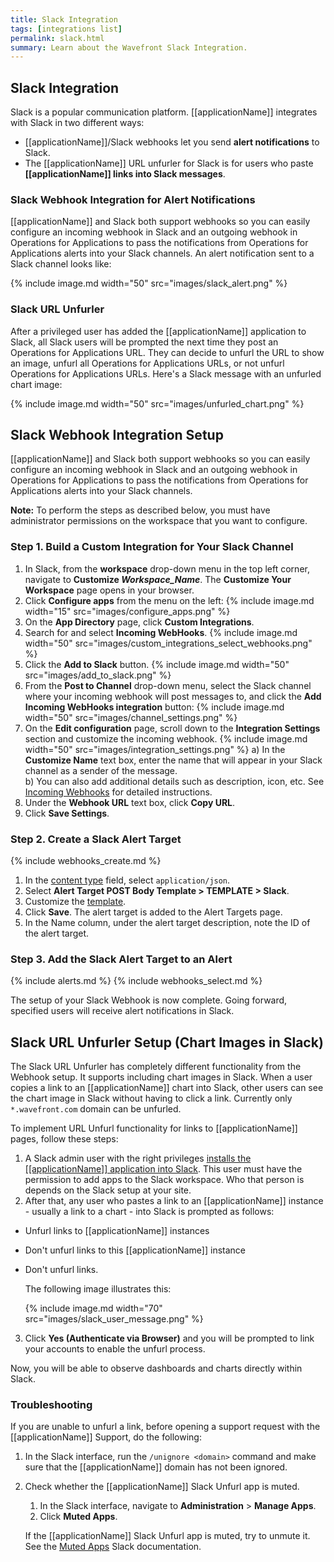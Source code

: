 ```yaml
---
title: Slack Integration
tags: [integrations list]
permalink: slack.html
summary: Learn about the Wavefront Slack Integration.
---
```

## Slack Integration

Slack is a popular communication platform. [[applicationName]] integrates with Slack in two different ways: 
* [[applicationName]]/Slack webhooks let you send **alert notifications** to Slack. 
* The [[applicationName]] URL unfurler for Slack is for users who paste **[[applicationName]] links into Slack messages**.

### Slack Webhook Integration for Alert Notifications

[[applicationName]] and Slack both support webhooks so you can easily configure an incoming webhook in Slack and an outgoing webhook in Operations for Applications to pass the notifications from Operations for Applications alerts into your Slack channels. An alert notification sent to a Slack channel looks like:

{% include image.md width="50" src="images/slack_alert.png" %}

### Slack URL Unfurler

After a privileged user has added the [[applicationName]] application to Slack, all Slack users will be prompted the next time they post an Operations for Applications URL. They can decide to unfurl the URL to show an image, unfurl all Operations for Applications URLs, or not unfurl Operations for Applications URLs. Here's a Slack message with an unfurled chart image:

{% include image.md width="50" src="images/unfurled_chart.png" %}

## Slack Webhook Integration Setup

[[applicationName]] and Slack both support webhooks so you can easily configure an incoming webhook in Slack and an outgoing webhook in Operations for Applications to pass the notifications from Operations for Applications alerts into your Slack channels.

**Note:** To perform the steps as described below, you must have administrator permissions on the workspace that you want to configure.



### Step 1. Build a Custom Integration for Your Slack Channel
1. In Slack, from the **workspace** drop-down menu in the top left corner, navigate to **Customize _Workspace_Name_**. The **Customize Your Workspace** page opens in your browser.
2. Click **Configure apps** from the menu on the left:
   {% include image.md width="15" src="images/configure_apps.png" %}
3. On the **App Directory** page, click **Custom Integrations**.
4. Search for and select **Incoming WebHooks**.
   {% include image.md width="50" src="images/custom_integrations_select_webhooks.png" %}
5. Click the **Add to Slack** button.
   {% include image.md width="50" src="images/add_to_slack.png" %}
6. From the **Post to Channel** drop-down menu, select the Slack channel where your incoming webhook will post messages to, and click the **Add Incoming WebHooks integration** button:
   {% include image.md width="50" src="images/channel_settings.png" %}
7. On the **Edit configuration** page, scroll down to the **Integration Settings** section and customize the incoming webhook.
      {% include image.md width="50" src="images/integration_settings.png" %} 
     a) In the **Customize Name** text box, enter the name that will appear in your Slack channel as a sender of the message.  
     b) You can also add additional details such as description, icon, etc. See [Incoming Webhooks](https://api.slack.com/incoming-webhooks) for detailed instructions.
8. Under the **Webhook URL** text box, click **Copy URL**.
9. Click **Save Settings**.

### Step 2. Create a Slack Alert Target

{% include webhooks_create.md %}
1. In the [content type](https://docs.wavefront.com/webhooks_alert_notification.html#creating-a-webhook) field, select `application/json`.
2. Select **Alert Target POST Body Template > TEMPLATE > Slack**.
3. Customize the [template](https://docs.wavefront.com/alert_target_customizing.html).
4. Click **Save**. The alert target is added to the Alert Targets page.
5. In the Name column, under the alert target description, note the ID of the alert target.

### Step 3. Add the Slack Alert Target to an Alert

{% include alerts.md %}
{% include webhooks_select.md %}

The setup of your Slack Webhook is now complete. Going forward, specified users will receive alert notifications in Slack.

## Slack URL Unfurler Setup (Chart Images in Slack)

The Slack URL Unfurler has completely different functionality from the Webhook setup. It supports including chart images in Slack. When a user copies a link to an [[applicationName]] chart into Slack, other users can see the chart image in Slack without having to click a link. Currently only `*.wavefront.com` domain can be unfurled.  

To implement URL Unfurl functionality for links to [[applicationName]] pages, follow these steps:

1. A Slack admin user with the right privileges <a href="https://slack.com/oauth/v2/authorize?client_id=2279130001.809926228192&scope=commands,links:write,users:read&user_scope=links:read"> installs the [[applicationName]] application into Slack</a>. This user must have the permission to add apps to the Slack workspace. Who that person is depends on the Slack setup at your site. 
2. After that, any user who pastes a link to an [[applicationName]] instance - usually a link to a chart - into Slack is prompted as follows:
  * Unfurl links to [[applicationName]] instances
  * Don't unfurl links to this [[applicationName]] instance
  * Don't unfurl links.

    The following image illustrates this:

    {% include image.md width="70" src="images/slack_user_message.png" %}

3. Click **Yes (Authenticate via Browser)** and you will be prompted to link your accounts to enable the unfurl process.

Now, you will be able to observe dashboards and charts directly within Slack.

### Troubleshooting

If you are unable to unfurl a link, before opening a support request with the [[applicationName]] Support, do the following:

1. In the Slack interface, run the `/unignore <domain>` command and make sure that the [[applicationName]] domain has not been ignored.
2. Check whether the [[applicationName]] Slack Unfurl app is muted.

   1. In the Slack interface, navigate to **Administration** > **Manage Apps**.
   2. Click **Muted Apps**.

   If the [[applicationName]] Slack Unfurl app is muted, try to unmute it. See the [Muted Apps](https://my.slack.com/apps/manage/mutes) Slack documentation.


